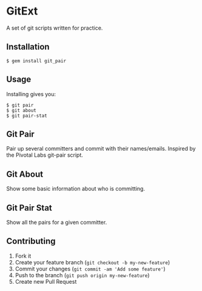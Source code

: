 # GitExt

A set of git scripts written for practice.

## Installation

    $ gem install git_pair

## Usage

Installing gives you:

    $ git pair
    $ git about
    $ git pair-stat

## Git Pair

Pair up several committers and commit with their names/emails. Inspired by the
Pivotal Labs git-pair script.

## Git About

Show some basic information about who is committing.

## Git Pair Stat

Show all the pairs for a given committer.

## Contributing

1. Fork it
2. Create your feature branch (`git checkout -b my-new-feature`)
3. Commit your changes (`git commit -am 'Add some feature'`)
4. Push to the branch (`git push origin my-new-feature`)
5. Create new Pull Request
